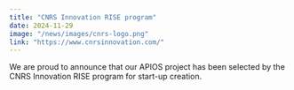 ```yaml
---
title: "CNRS Innovation RISE program"
date: 2024-11-29
image: "/news/images/cnrs-logo.png"
link: "https://www.cnrsinnovation.com/"
---
```

We are proud to announce that our APIOS project has been selected by the CNRS Innovation RISE program for start-up creation.